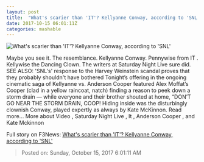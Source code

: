 ```yaml
---
layout: post
title:  "What's scarier than 'IT'? Kellyanne Conway, according to 'SNL'"
date: 2017-10-15 06:01:11Z
categories: mashable
---
```


![What's scarier than 'IT'? Kellyanne Conway, according to 'SNL'](https://i.amz.mshcdn.com/_Jb0l2Hp8HN8cgn628ZrfQASNb0=/1200x630/2017%2F10%2F15%2F1e%2F699e3aa1bad7478284586ed777879de8.a97ec.jpg)

Maybe you see it. The resemblance. Kellyanne Conway. Pennywise from IT . Kellywise the Dancing Clown. The writers at Saturday Night Live sure did. SEE ALSO: 'SNL's' response to the Harvey Weinstein scandal proves that they probably shouldn't have bothered Tonight’s offering in the ongoing cinematic saga of Kellyanne vs. Anderson Cooper featured Alex Moffat’s Cooper (clad in a yellow raincoat, natch) finding a reason to peek down a storm drain — while everyone and their brother shouted at home, “DON’T GO NEAR THE STORM DRAIN, COOP! Hiding inside was the disturbingly clownish Conway, played expertly as always by Kate McKinnon. Read more... More about Video , Saturday Night Live , It , Anderson Cooper , and Kate Mckinnon


Full story on F3News: [What's scarier than 'IT'? Kellyanne Conway, according to 'SNL'](http://www.f3nws.com/n/dBmGaG)

> Posted on: Sunday, October 15, 2017 6:01:11 AM
